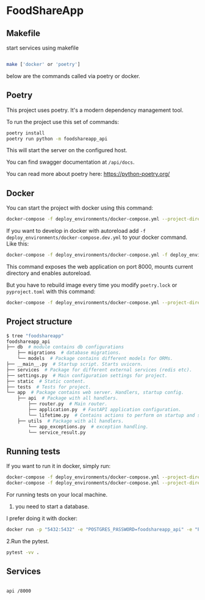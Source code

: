 # FoodShareApp

## Makefile

start services using makefile

```bash

make ['docker' or 'poetry']

```

below are the commands called via poetry or docker.

## Poetry

This project uses poetry. It's a modern dependency management
tool.

To run the project use this set of commands:

```bash
poetry install
poetry run python -m foodshareapp_api
```

This will start the server on the configured host.

You can find swagger documentation at `/api/docs`.

You can read more about poetry here: <https://python-poetry.org/>

## Docker

You can start the project with docker using this command:

```bash
docker-compose -f deploy_environments/docker-compose.yml --project-directory . up --build
```

If you want to develop in docker with autoreload add `-f deploy_environments/docker-compose.dev.yml` to your docker command.
Like this:

```bash
docker-compose -f deploy_environments/docker-compose.yml -f deploy_environments/docker-compose.dev.yml --project-directory . up
```

This command exposes the web application on port 8000, mounts current directory and enables autoreload.

But you have to rebuild image every time you modify `poetry.lock` or `pyproject.toml` with this command:

```bash
docker-compose -f deploy_environments/docker-compose.yml --project-directory . build
```

## Project structure

```bash
$ tree "foodshareapp"
foodshareapp_api
├── db  # module contains db configurations
    ├── migrations  # database migrations.
    └── models  # Package contains different models for ORMs.
├── __main__.py  # Startup script. Starts uvicorn.
├── services  # Package for different external services (redis etc).
├── settings.py  # Main configuration settings for project.
├── static  # Static content.
├── tests  # Tests for project.
└── app  # Package contains web server. Handlers, startup config.
    ├── api  # Package with all handlers.
        ├── router.py  # Main router.
        ├── application.py  # FastAPI application configuration.
        └── lifetime.py  # Contains actions to perform on startup and shutdown.
    ├── utils  # Package with all handlers.
        └── app_exceptions.py  # exception handling.
        └── service_result.py 

```

## Running tests

If you want to run it in docker, simply run:

```bash
docker-compose -f deploy_environments/docker-compose.yml --project-directory . run --rm api pytest -vv .
docker-compose -f deploy_environments/docker-compose.yml --project-directory . down
```

For running tests on your local machine.

1. you need to start a database.

I prefer doing it with docker:

```bash
docker run -p "5432:5432" -e "POSTGRES_PASSWORD=foodshareapp_api" -e "POSTGRES_USER=foodshareapp_api" -e "POSTGRES_DB=foodshareapp_api" postgres:13.6-bullseye
```

2.Run the pytest.

```bash
pytest -vv .
```

## Services

```bash

api /8000

```
